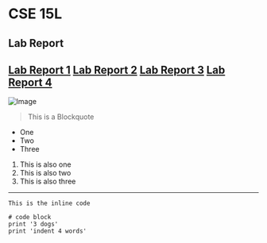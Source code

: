 # CSE 15L 
## Lab Report


[Lab Report 1](lab-report-1-week-2.html)
[Lab Report 2](lab-report-2-week3.md)
[Lab Report 3](lab-report-3-week-6.md)
[Lab Report 4](lab-report-4-week-8.md)
---
![Image](https://c0.wallpaperflare.com/preview/734/721/142/skyscrapers-building-architecture-city.jpg)

> This is a Blockquote
* One
* Two
* Three

1. This is also one
2. This is also two
3. This is also three
---

`This is the inline code`

```
# code block
print '3 dogs'
print 'indent 4 words'
```
